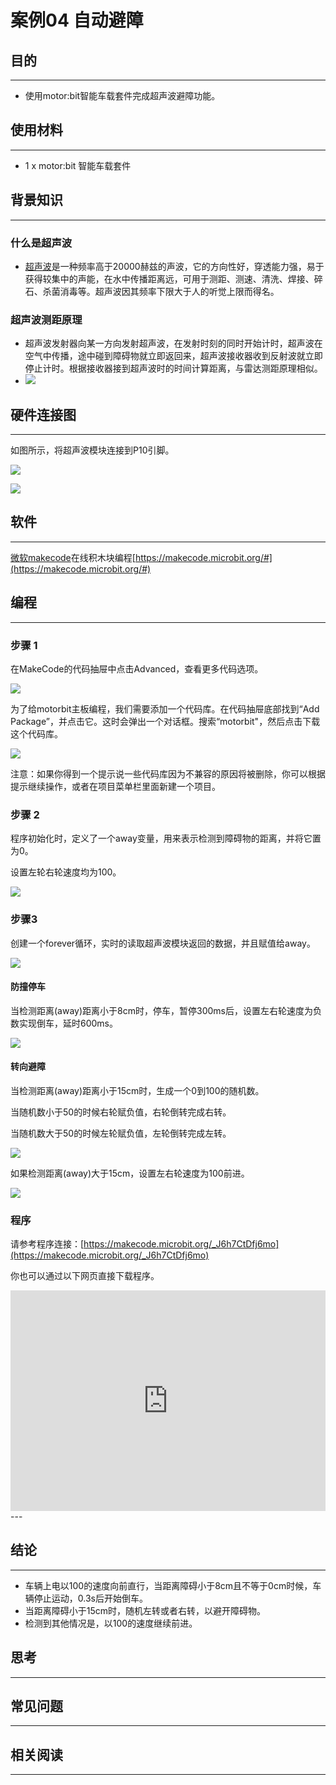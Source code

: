 # 案例04 自动避障

## 目的
---

- 使用motor:bit智能车载套件完成超声波避障功能。

## 使用材料
---

- 1 x motor:bit 智能车载套件

## 背景知识
---
### 什么是超声波
- [超声波](https://zh.wikipedia.org/wiki/%E8%B6%85%E8%81%B2%E6%B3%A2)是一种频率高于20000赫兹的声波，它的方向性好，穿透能力强，易于获得较集中的声能，在水中传播距离远，可用于测距、测速、清洗、焊接、碎石、杀菌消毒等。超声波因其频率下限大于人的听觉上限而得名。
### 超声波测距原理
- 超声波发射器向某一方向发射超声波，在发射时刻的同时开始计时，超声波在空气中传播，途中碰到障碍物就立即返回来，超声波接收器收到反射波就立即停止计时。根据接收器接到超声波时的时间计算距离，与雷达测距原理相似。
- ![](./images/vSFTiuw.jpg)

## 硬件连接图
---

如图所示，将超声波模块连接到P10引脚。

![](./images/t4vFZ0y.jpg)

![](./images/kzPngGo.jpg)

## 软件
---
[微软makecode](https://makecode.microbit.org/#)在线积木块编程[https://makecode.microbit.org/#](https://makecode.microbit.org/#)

## 编程
---
### 步骤 1
在MakeCode的代码抽屉中点击Advanced，查看更多代码选项。

![](./images/LjMR5IU.png)

为了给motorbit主板编程，我们需要添加一个代码库。在代码抽屉底部找到“Add Package”，并点击它。这时会弹出一个对话框。搜索“motorbit"，然后点击下载这个代码库。

![](./images/XDlSfIS.png)

注意：如果你得到一个提示说一些代码库因为不兼容的原因将被删除，你可以根据提示继续操作，或者在项目菜单栏里面新建一个项目。

### 步骤 2
程序初始化时，定义了一个away变量，用来表示检测到障碍物的距离，并将它置为0。

设置左轮右轮速度均为100。

![](./images/DaYNrl0.png)

### 步骤3

创建一个forever循环，实时的读取超声波模块返回的数据，并且赋值给away。

![](./images/Gfg2LZo.png)

#### 防撞停车

当检测距离(away)距离小于8cm时，停车，暂停300ms后，设置左右轮速度为负数实现倒车，延时600ms。

![](./images/QbwndAz.png)

#### 转向避障

当检测距离(away)距离小于15cm时，生成一个0到100的随机数。

当随机数小于50的时候右轮赋负值，右轮倒转完成右转。

当随机数大于50的时候左轮赋负值，左轮倒转完成左转。

![](./images/F5WjT9e.png)

如果检测距离(away)大于15cm，设置左右轮速度为100前进。

![](./images/WRmK7A5.png)

### 程序
请参考程序连接：[https://makecode.microbit.org/_J6h7CtDfj6mo](https://makecode.microbit.org/_J6h7CtDfj6mo)

你也可以通过以下网页直接下载程序。

<div style="position:relative;height:0;padding-bottom:70%;overflow:hidden;"><iframe style="position:absolute;top:0;left:0;width:100%;height:100%;" src="https://makecode.microbit.org/#pub:_J6h7CtDfj6mo" frameborder="0" sandbox="allow-popups allow-forms allow-scripts allow-same-origin"></iframe></div>  
---


## 结论
---
- 车辆上电以100的速度向前直行，当距离障碍小于8cm且不等于0cm时候，车辆停止运动，0.3s后开始倒车。
- 当距离障碍小于15cm时，随机左转或者右转，以避开障碍物。
- 检测到其他情况是，以100的速度继续前进。

## 思考
---

## 常见问题
---


## 相关阅读  
---

